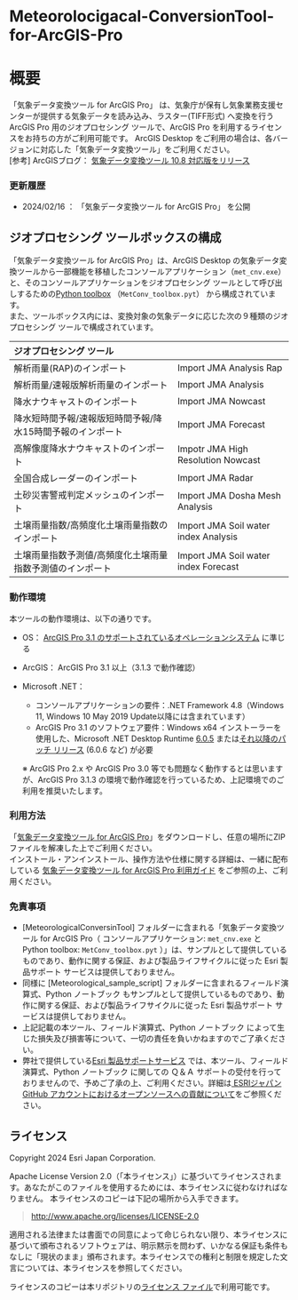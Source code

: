 # Meteorolocigacal-ConversionTool-for-ArcGIS-Pro
# 概要
「気象データ変換ツール for ArcGIS Pro」 は、気象庁が保有し気象業務支援センターが提供する気象データを読み込み、ラスター(TIFF形式) へ変換を行う ArcGIS Pro 用のジオプロセシング ツールで、ArcGIS Pro を利用するライセンスをお持ちの方がご利用可能です。
ArcGIS Desktop をご利用の場合は、各バージョンに対応した「気象データ変換ツール」をご利用ください。  
[参考] ArcGISブログ： [気象データ変換ツール 10.8 対応版をリリース](https://blog.esrij.com/2020/07/29/post-36919/)


### 更新履歴
* 2024/02/16 ： 「気象データ変換ツール for ArcGIS Pro」 を公開
  
## ジオプロセシング ツールボックスの構成

「気象データ変換ツール for ArcGIS Pro」は、ArcGIS Desktop の気象データ変換ツールから一部機能を移植したコンソールアプリケーション（`met_cnv.exe`）と、そのコンソールアプリケーションをジオプロセシング ツールとして呼び出しするための[Python toolbox](https://pro.arcgis.com/ja/pro-app/latest/arcpy/geoprocessing_and_python/a-quick-tour-of-python-toolboxes.htm) （`MetConv_toolbox.pyt`） から構成されています。  
また、ツールボックス内には、変換対象の気象データに応じた次の９種類のジオプロセシング ツールで構成されています。

|ジオプロセシング ツール||
|:---|:---|
|解析雨量(RAP)のインポート|Import JMA Analysis Rap|
|解析雨量/速報版解析雨量のインポート|Import JMA Analysis|
|降水ナウキャストのインポート|Import JMA Nowcast|
|降水短時間予報/速報版短時間予報/降水15時間予報のインポート|Import JMA Forecast|
|高解像度降水ナウキャストのインポート|Impotr JMA High Resolution Nowcast |
|全国合成レーダーのインポート|Import JMA Radar|
|土砂災害警戒判定メッシュのインポート|Import JMA Dosha Mesh Analysis|
|土壌雨量指数/高頻度化土壌雨量指数のインポート|Import JMA Soil water index Analysis|
|土壌雨量指数予測値/高頻度化土壌雨量指数予測値のインポート|Import JMA Soil water index Forecast|
  
### 動作環境
本ツールの動作環境は、以下の通りです。
- OS：
  [ArcGIS Pro 3.1 のサポートされているオペレーションシステム](https://pro.arcgis.com/ja/pro-app/3.1/get-started/arcgis-pro-system-requirements.htm) に準じる
- ArcGIS：
  ArcGIS Pro 3.1 以上（3.1.3 で動作確認）
- Microsoft .NET：
  - コンソールアプリケーションの要件：.NET Framework 4.8（Windows 11, Windows 10 May 2019 Update以降には含まれています）
  - ArcGIS Pro 3.1 のソフトウェア要件：Windows x64 インストーラーを使用した、Microsoft .NET Desktop Runtime [6.0.5](https://dotnet.microsoft.com/en-us/download/dotnet/thank-you/runtime-desktop-6.0.5-windows-x64-installer) または[それ以降のパッチ リリース](https://dotnet.microsoft.com/en-us/download/dotnet/6.0) (6.0.6 など) が必要
  
  ※ ArcGIS Pro 2.x や ArcGIS Pro 3.0 等でも問題なく動作するとは思いますが、ArcGIS Pro 3.1.3 の環境で動作確認を行っているため、上記環境でのご利用を推奨いたします。
  

### 利用方法
「[気象データ変換ツール for ArcGIS Pro]()」をダウンロードし、任意の場所にZIPファイルを解凍した上でご利用ください。  
インストール・アンインストール、操作方法や仕様に関する詳細は、一緒に配布している [気象データ変換ツール for ArcGIS Pro 利用ガイド](xxx) をご参照の上、ご利用ください。
  

### 免責事項
* [MeteorologicalConversinTool] フォルダーに含まれる「気象データ変換ツール for ArcGIS Pro（ コンソールアプリケーション: `met_cnv.exe` と Python toolbox: `MetConv_toolbox.pyt` ）」は、サンプルとして提供しているものであり、動作に関する保証、および製品ライフサイクルに従った Esri 製品サポート サービスは提供しておりません。
* 同様に [Meteorological_sample_script] フォルダーに含まれるフィールド演算式、Python ノートブック もサンプルとして提供しているものであり、動作に関する保証、および製品ライフサイクルに従った Esri 製品サポート サービスは提供しておりません。
* 上記記載の本ツール、フィールド演算式、Python ノートブック によって生じた損失及び損害等について、一切の責任を負いかねますのでご了承ください。
* 弊社で提供している[Esri 製品サポートサービス](https://www.esrij.com/services/maintenance/) では、本ツール、フィールド演算式、Python ノートブック に関しての Ｑ＆Ａ サポートの受付を行っておりませんので、予めご了承の上、ご利用ください。詳細は[
ESRIジャパン GitHub アカウントにおけるオープンソースへの貢献について](https://github.com/EsriJapan/contributing)をご参照ください。

## ライセンス
Copyright 2024 Esri Japan Corporation.

Apache License Version 2.0（「本ライセンス」）に基づいてライセンスされます。あなたがこのファイルを使用するためには、本ライセンスに従わなければなりません。
本ライセンスのコピーは下記の場所から入手できます。

> http://www.apache.org/licenses/LICENSE-2.0

適用される法律または書面での同意によって命じられない限り、本ライセンスに基づいて頒布されるソフトウェアは、明示黙示を問わず、いかなる保証も条件もなしに「現状のまま」頒布されます。本ライセンスでの権利と制限を規定した文言については、本ライセンスを参照してください。

ライセンスのコピーは本リポジトリの[ライセンス ファイル](./LICENSE)で利用可能です。
